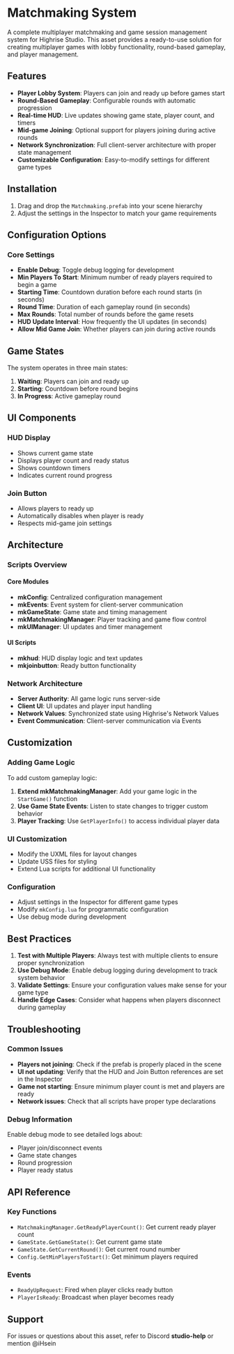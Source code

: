 # Matchmaking System

A complete multiplayer matchmaking and game session management system for Highrise Studio. This asset provides a ready-to-use solution for creating multiplayer games with lobby functionality, round-based gameplay, and player management.

## Features

- **Player Lobby System**: Players can join and ready up before games start
- **Round-Based Gameplay**: Configurable rounds with automatic progression
- **Real-time HUD**: Live updates showing game state, player count, and timers
- **Mid-game Joining**: Optional support for players joining during active rounds
- **Network Synchronization**: Full client-server architecture with proper state management
- **Customizable Configuration**: Easy-to-modify settings for different game types

## Installation

1. Drag and drop the `Matchmaking.prefab` into your scene hierarchy
2. Adjust the settings in the Inspector to match your game requirements

## Configuration Options

### Core Settings
- **Enable Debug**: Toggle debug logging for development
- **Min Players To Start**: Minimum number of ready players required to begin a game
- **Starting Time**: Countdown duration before each round starts (in seconds)
- **Round Time**: Duration of each gameplay round (in seconds)
- **Max Rounds**: Total number of rounds before the game resets
- **HUD Update Interval**: How frequently the UI updates (in seconds)
- **Allow Mid Game Join**: Whether players can join during active rounds

## Game States

The system operates in three main states:

1. **Waiting**: Players can join and ready up
2. **Starting**: Countdown before round begins
3. **In Progress**: Active gameplay round

## UI Components

### HUD Display
- Shows current game state
- Displays player count and ready status
- Shows countdown timers
- Indicates current round progress

### Join Button
- Allows players to ready up
- Automatically disables when player is ready
- Respects mid-game join settings

## Architecture

### Scripts Overview

#### Core Modules
- **mkConfig**: Centralized configuration management
- **mkEvents**: Event system for client-server communication
- **mkGameState**: Game state and timing management
- **mkMatchmakingManager**: Player tracking and game flow control
- **mkUIManager**: UI updates and timer management

#### UI Scripts
- **mkhud**: HUD display logic and text updates
- **mkjoinbutton**: Ready button functionality

### Network Architecture
- **Server Authority**: All game logic runs server-side
- **Client UI**: UI updates and player input handling
- **Network Values**: Synchronized state using Highrise's Network Values
- **Event Communication**: Client-server communication via Events

## Customization

### Adding Game Logic
To add custom gameplay logic:

1. **Extend mkMatchmakingManager**: Add your game logic in the `StartGame()` function
2. **Use Game State Events**: Listen to state changes to trigger custom behavior
3. **Player Tracking**: Use `GetPlayerInfo()` to access individual player data

### UI Customization
- Modify the UXML files for layout changes
- Update USS files for styling
- Extend Lua scripts for additional UI functionality

### Configuration
- Adjust settings in the Inspector for different game types
- Modify `mkConfig.lua` for programmatic configuration
- Use debug mode during development

## Best Practices

1. **Test with Multiple Players**: Always test with multiple clients to ensure proper synchronization
2. **Use Debug Mode**: Enable debug logging during development to track system behavior
3. **Validate Settings**: Ensure your configuration values make sense for your game type
4. **Handle Edge Cases**: Consider what happens when players disconnect during gameplay

## Troubleshooting

### Common Issues
- **Players not joining**: Check if the prefab is properly placed in the scene
- **UI not updating**: Verify that the HUD and Join Button references are set in the Inspector
- **Game not starting**: Ensure minimum player count is met and players are ready
- **Network issues**: Check that all scripts have proper type declarations

### Debug Information
Enable debug mode to see detailed logs about:
- Player join/disconnect events
- Game state changes
- Round progression
- Player ready status

## API Reference

### Key Functions
- `MatchmakingManager.GetReadyPlayerCount()`: Get current ready player count
- `GameState.GetGameState()`: Get current game state
- `GameState.GetCurrentRound()`: Get current round number
- `Config.GetMinPlayersToStart()`: Get minimum players required

### Events
- `ReadyUpRequest`: Fired when player clicks ready button
- `PlayerIsReady`: Broadcast when player becomes ready

## Support

For issues or questions about this asset, refer to Discord **studio-help** or mention @iHsein